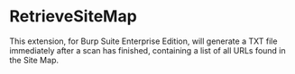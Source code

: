 # RetrieveSiteMap
This extension, for Burp Suite Enterprise Edition, will generate a TXT file immediately after a scan has finished, containing a list of all URLs found in the Site Map.
